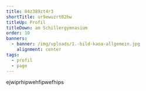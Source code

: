 ```yaml
---
title: 84z389zt4r3
shortTitle: ur9ewuzrt02hw
titleUp: Profil
titleDown: am Schillergymnasium
order: 10
banners:
  - banner: /img/uploads/1.-bild-kaoa-allgemein.jpg
    alignment: center
tags:
  - profil
  - page
---
```

ejwiprhipwehfipwefhips
